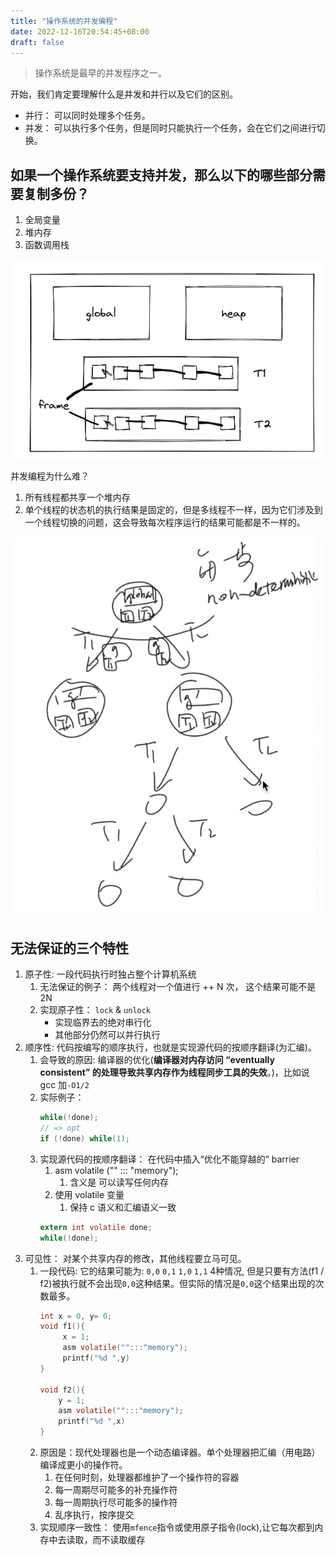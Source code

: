 ```yaml
---
title: "操作系统的并发编程"
date: 2022-12-16T20:54:45+08:00
draft: false
---
```


> 操作系统是最早的并发程序之一。


开始，我们肯定要理解什么是并发和并行以及它们的区别。
- 并行： 可以同时处理多个任务。
- 并发： 可以执行多个任务，但是同时只能执行一个任务，会在它们之间进行切换。

## 如果一个操作系统要支持并发，那么以下的哪些部分需要复制多份？

1. 全局变量
2. 堆内存
3. 函数调用栈

![答案显而易见的是 函数调用栈](/images/Pasted%20image%2020221216211245.png)

并发编程为什么难？
1. 所有线程都共享一个堆内存
2. 单个线程的状态机的执行结果是固定的，但是多线程不一样，因为它们涉及到一个线程切换的问题，这会导致每次程序运行的结果可能都是不一样的。

![多线程状态机执行示意图](/images/Pasted%20image%2020221216211708.png)

## 无法保证的三个特性

1. 原子性: 一段代码执行时独占整个计算机系统
	1. 无法保证的例子： 两个线程对一个值进行 ++ N 次， 这个结果可能不是 2N
	2. 实现原子性： `lock` & `unlock` 
		- 实现临界去的绝对串行化
		- 其他部分仍然可以并行执行
2. 顺序性: 代码按编写的顺序执行，也就是实现源代码的按顺序翻译(为汇编)。
	1. 会导致的原因: 编译器的优化(**编译器对内存访问 “eventually consistent” 的处理导致共享内存作为线程同步工具的失效**。)，比如说 gcc 加`-O1/2`
	2. 实际例子：
		```c
		while(!done);
		// => opt
		if (!done) while(1); 
		```
	3. 实现源代码的按顺序翻译： 在代码中插入“优化不能穿越的” barrier
		1. asm volatile ("" ::: "memory");
			1. 含义是 可以读写任何内存
		2. 使用 volatile 变量
			1. 保持 c 语义和汇编语义一致
		 ```c
		 extern int volatile done;
		 while(!done);
		```
1. 可见性： 对某个共享内存的修改，其他线程要立马可见。
	1. 一段代码: 它的结果可能为: `0,0` `0,1` `1,0` `1,1` 4种情况, 但是只要有方法(f1 / f2)被执行就不会出现`0,0`这种结果。但实际的情况是`0,0`这个结果出现的次数最多。
		```c
		int x = 0, y= 0;
		void f1(){
			 x = 1;
			 asm volatile("":::"memory");
			 printf("%d ",y)
		}

		void f2(){
			y = 1;
			asm volatile("":::"memory");
			printf("%d ",x)
		}
		```
	2. 原因是：现代处理器也是一个动态编译器。单个处理器把汇编（用电路）编译成更小的操作符。
		1. 在任何时刻，处理器都维护了一个操作符的容器
		2. 每一周期尽可能多的补充操作符
		3. 每一周期执行尽可能多的操作符
		4. 乱序执行，按序提交
	3. 实现顺序一致性： 使用`mfence`指令或使用原子指令(lock),让它每次都到内存中去读取，而不读取缓存
  
